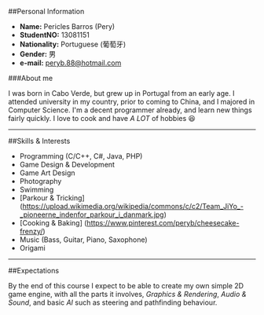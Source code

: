 ##Personal Information

* __Name:__ Pericles Barros (Pery)
* __StudentNO:__ 13081151
* __Nationality:__ Portuguese (葡萄牙)
* __Gender:__ 男
* __e-mail:__ peryb.88@hotmail.com

###About me

I was born in Cabo Verde, but grew up in Portugal from an early age. I attended university in my country, prior to coming to China, and I majored in Computer Science.
I'm a decent programmer already, and learn new things fairly quickly. I love to cook and have _A LOT_ of hobbies :laughing:

---
##Skills & Interests

* Programming (C/C++, C#, Java, PHP)
* Game Design & Development
* Game Art Design
* Photography
* Swimming
* [Parkour & Tricking] (https://upload.wikimedia.org/wikipedia/commons/c/c2/Team_JiYo_-_pioneerne_indenfor_parkour_i_danmark.jpg)
* [Cooking & Baking] (https://www.pinterest.com/peryb/cheesecake-frenzy/)
* Music (Bass, Guitar, Piano, Saxophone)
* Origami

---
##Expectations

By the end of this course I expect to be able to create my own simple 2D game engine, with all the parts it involves, _Graphics & Rendering_,
_Audio & Sound_, and basic _AI_ such as steering and pathfinding behaviour.

